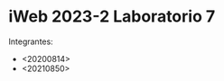 iWeb 2023-2 Laboratorio 7
====================================

Integrantes:
* <20200814>
* <20210850>
